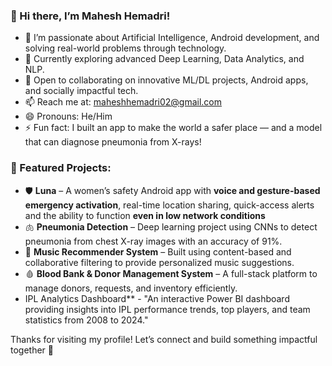 ### 👋 Hi there, I’m Mahesh Hemadri!

- 👀 I’m passionate about Artificial Intelligence, Android development, and solving real-world problems through technology.
- 🌱 Currently exploring advanced Deep Learning, Data Analytics, and NLP.
- 💞️ Open to collaborating on innovative ML/DL projects, Android apps, and socially impactful tech.
- 📫 Reach me at: maheshhemadri02@gmail.com
- 😄 Pronouns: He/Him
- ⚡ Fun fact: I built an app to make the world a safer place — and a model that can diagnose pneumonia from X-rays!

### 🚀 Featured Projects:

- 🛡️ **Luna** – A women’s safety Android app with **voice and gesture-based emergency activation**, real-time location sharing,  quick-access alerts and the ability to function **even in low network conditions**
- 🫁 **Pneumonia Detection** – Deep learning project using CNNs to detect pneumonia from chest X-ray images with an accuracy of 91%.
- 🎵 **Music Recommender System** – Built using content-based and collaborative filtering to provide personalized music suggestions.
- 🩸 **Blood Bank & Donor Management System** – A full-stack platform to manage donors, requests, and inventory efficiently.
- IPL Analytics Dashboard** - "An interactive Power BI dashboard providing insights into IPL performance trends, top players, and team statistics from 2008 to 2024."

Thanks for visiting my profile! Let’s connect and build something impactful together 🙌

